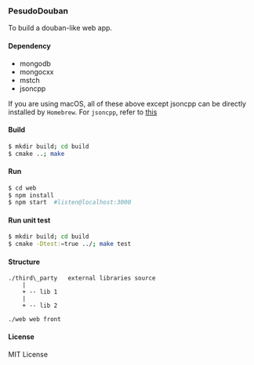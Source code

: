### PesudoDouban
To build a douban-like web app.

#### Dependency
- mongodb
- mongocxx
- mstch
- jsoncpp

If you are using macOS, all of these above except jsoncpp can be directly installed by `Homebrew`.
For `jsoncpp`, refer to [this](https://github.com/open-source-parsers/jsoncpp#using-jsoncpp-in-your-project)

#### Build
```bash
$ mkdir build; cd build
$ cmake ..; make
```

#### Run
```bash
$ cd web
$ npm install
$ npm start  #listen@localhost:3000
```

#### Run unit test
```bash
$ mkdir build; cd build
$ cmake -Dtest:=true ../; make test
```

#### Structure
```plain text
./third\_party   external libraries source
    |
    + -- lib 1
    |
    + -- lib 2

./web web front
```

#### License 
MIT License
